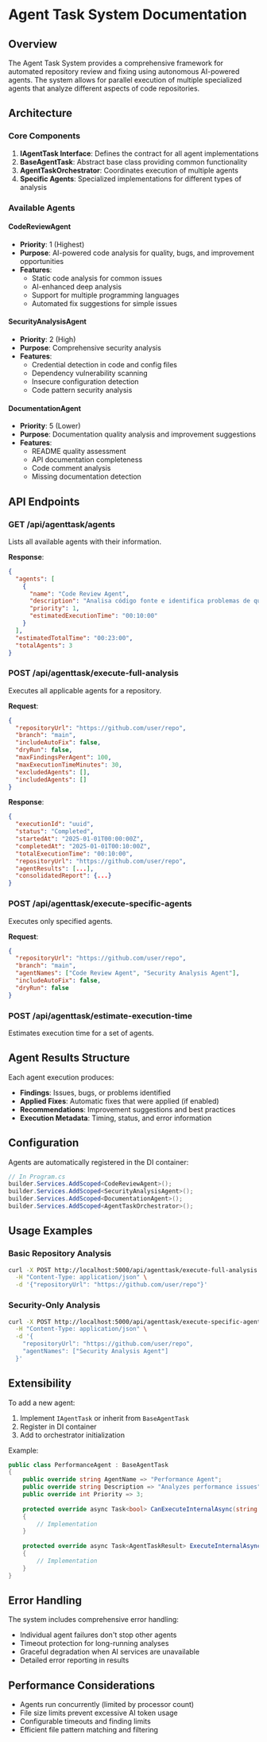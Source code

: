 # Agent Task System Documentation

## Overview

The Agent Task System provides a comprehensive framework for automated repository review and fixing using autonomous AI-powered agents. The system allows for parallel execution of multiple specialized agents that analyze different aspects of code repositories.

## Architecture

### Core Components

1. **IAgentTask Interface**: Defines the contract for all agent implementations
2. **BaseAgentTask**: Abstract base class providing common functionality
3. **AgentTaskOrchestrator**: Coordinates execution of multiple agents
4. **Specific Agents**: Specialized implementations for different types of analysis

### Available Agents

#### CodeReviewAgent
- **Priority**: 1 (Highest)
- **Purpose**: AI-powered code analysis for quality, bugs, and improvement opportunities
- **Features**:
  - Static code analysis for common issues
  - AI-enhanced deep analysis
  - Support for multiple programming languages
  - Automated fix suggestions for simple issues

#### SecurityAnalysisAgent  
- **Priority**: 2 (High)
- **Purpose**: Comprehensive security analysis
- **Features**:
  - Credential detection in code and config files
  - Dependency vulnerability scanning
  - Insecure configuration detection
  - Code pattern security analysis

#### DocumentationAgent
- **Priority**: 5 (Lower)
- **Purpose**: Documentation quality analysis and improvement suggestions
- **Features**:
  - README quality assessment
  - API documentation completeness
  - Code comment analysis
  - Missing documentation detection

## API Endpoints

### GET /api/agenttask/agents
Lists all available agents with their information.

**Response**:
```json
{
  "agents": [
    {
      "name": "Code Review Agent",
      "description": "Analisa código fonte e identifica problemas de qualidade...",
      "priority": 1,
      "estimatedExecutionTime": "00:10:00"
    }
  ],
  "estimatedTotalTime": "00:23:00",
  "totalAgents": 3
}
```

### POST /api/agenttask/execute-full-analysis
Executes all applicable agents for a repository.

**Request**:
```json
{
  "repositoryUrl": "https://github.com/user/repo",
  "branch": "main",
  "includeAutoFix": false,
  "dryRun": false,
  "maxFindingsPerAgent": 100,
  "maxExecutionTimeMinutes": 30,
  "excludedAgents": [],
  "includedAgents": []
}
```

**Response**:
```json
{
  "executionId": "uuid",
  "status": "Completed",
  "startedAt": "2025-01-01T00:00:00Z",
  "completedAt": "2025-01-01T00:10:00Z",
  "totalExecutionTime": "00:10:00",
  "repositoryUrl": "https://github.com/user/repo",
  "agentResults": [...],
  "consolidatedReport": {...}
}
```

### POST /api/agenttask/execute-specific-agents
Executes only specified agents.

**Request**:
```json
{
  "repositoryUrl": "https://github.com/user/repo",
  "branch": "main",
  "agentNames": ["Code Review Agent", "Security Analysis Agent"],
  "includeAutoFix": false,
  "dryRun": false
}
```

### POST /api/agenttask/estimate-execution-time
Estimates execution time for a set of agents.

## Agent Results Structure

Each agent execution produces:

- **Findings**: Issues, bugs, or problems identified
- **Applied Fixes**: Automatic fixes that were applied (if enabled)
- **Recommendations**: Improvement suggestions and best practices
- **Execution Metadata**: Timing, status, and error information

## Configuration

Agents are automatically registered in the DI container:

```csharp
// In Program.cs
builder.Services.AddScoped<CodeReviewAgent>();
builder.Services.AddScoped<SecurityAnalysisAgent>();
builder.Services.AddScoped<DocumentationAgent>();
builder.Services.AddScoped<AgentTaskOrchestrator>();
```

## Usage Examples

### Basic Repository Analysis
```bash
curl -X POST http://localhost:5000/api/agenttask/execute-full-analysis \
  -H "Content-Type: application/json" \
  -d '{"repositoryUrl": "https://github.com/user/repo"}'
```

### Security-Only Analysis
```bash
curl -X POST http://localhost:5000/api/agenttask/execute-specific-agents \
  -H "Content-Type: application/json" \
  -d '{
    "repositoryUrl": "https://github.com/user/repo",
    "agentNames": ["Security Analysis Agent"]
  }'
```

## Extensibility

To add a new agent:

1. Implement `IAgentTask` or inherit from `BaseAgentTask`
2. Register in DI container
3. Add to orchestrator initialization

Example:
```csharp
public class PerformanceAgent : BaseAgentTask
{
    public override string AgentName => "Performance Agent";
    public override string Description => "Analyzes performance issues";
    public override int Priority => 3;
    
    protected override async Task<bool> CanExecuteInternalAsync(string repositoryPath, RepositoryAnalysisContext context)
    {
        // Implementation
    }
    
    protected override async Task<AgentTaskResult> ExecuteInternalAsync(string repositoryPath, RepositoryAnalysisContext context)
    {
        // Implementation
    }
}
```

## Error Handling

The system includes comprehensive error handling:

- Individual agent failures don't stop other agents
- Timeout protection for long-running analyses
- Graceful degradation when AI services are unavailable
- Detailed error reporting in results

## Performance Considerations

- Agents run concurrently (limited by processor count)
- File size limits prevent excessive AI token usage
- Configurable timeouts and finding limits
- Efficient file pattern matching and filtering